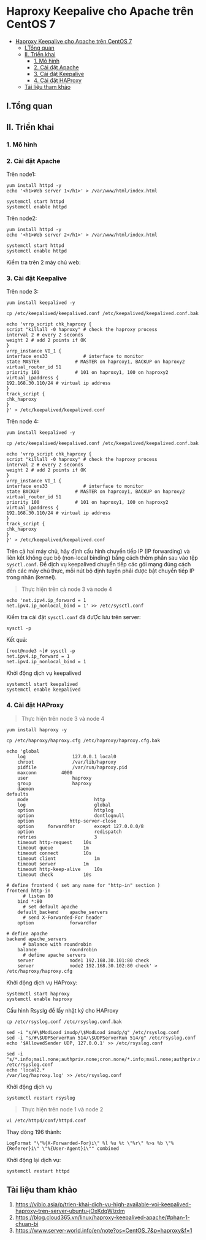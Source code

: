 # Haproxy Keepalive cho Apache trên CentOS 7

- [Haproxy Keepalive cho Apache trên CentOS 7](#haproxy-keepalive-cho-apache-trên-centos-7)
  - [I.Tổng quan](#itổng-quan)
  - [II. Triển khai](#ii-triển-khai)
    - [1. Mô hình](#1-mô-hình)
    - [2. Cài đặt Apache](#2-cài-đặt-apache)
    - [3. Cài đặt Keepalive](#3-cài-đặt-keepalive)
    - [4. Cài đặt HAProxy](#4-cài-đặt-haproxy)
  - [Tài liệu tham khảo](#tài-liệu-tham-khảo)

## I.Tổng quan

## II. Triển khai

### 1. Mô hình
### 2. Cài đặt Apache

Trên node1:
```
yum install httpd -y
echo '<h1>Web server 1</h1>' > /var/www/html/index.html

systemctl start httpd
systemctl enable httpd
```
Trên node2:
```
yum install httpd -y
echo '<h1>Web server 2</h1>' > /var/www/html/index.html

systemctl start httpd
systemctl enable httpd
```

Kiểm tra trên 2 máy chủ web:



### 3. Cài đặt Keepalive
Trên node 3:
```
yum install keepalived -y

cp /etc/keepalived/keepalived.conf /etc/keepalived/keepalived.conf.bak

echo 'vrrp_script chk_haproxy {
script "killall -0 haproxy" # check the haproxy process
interval 2 # every 2 seconds
weight 2 # add 2 points if OK
}
vrrp_instance VI_1 {
interface ens33             # interface to monitor
state MASTER             # MASTER on haproxy1, BACKUP on haproxy2
virtual_router_id 51
priority 101             # 101 on haproxy1, 100 on haproxy2
virtual_ipaddress {
192.168.30.110/24 # virtual ip address
}
track_script {
chk_haproxy
}
}' > /etc/keepalived/keepalived.conf
```

Trên node 4:
```
yum install keepalived -y

cp /etc/keepalived/keepalived.conf /etc/keepalived/keepalived.conf.bak

echo 'vrrp_script chk_haproxy {
script "killall -0 haproxy" # check the haproxy process
interval 2 # every 2 seconds
weight 2 # add 2 points if OK
}
vrrp_instance VI_1 {
interface ens33             # interface to monitor
state BACKUP             # MASTER on haproxy1, BACKUP on haproxy2
virtual_router_id 51
priority 100             # 101 on haproxy1, 100 on haproxy2
virtual_ipaddress {
192.168.30.110/24 # virtual ip address
}
track_script {
chk_haproxy
}
}' > /etc/keepalived/keepalived.conf
```

Trên cả hai máy chủ, hãy định cấu hình chuyển tiếp IP (IP forwarding) và liên kết không cục bộ (non-local binding) bằng cách thêm phần sau vào tệp `sysctl.conf`. Để dịch vụ keepalived chuyển tiếp các gói mạng đúng cách đến các máy chủ thực, mỗi nút bộ định tuyến phải được bật chuyển tiếp IP trong nhân (kernel).

> Thực hiện trên cả node 3 và node 4

```
echo 'net.ipv4.ip_forward = 1
net.ipv4.ip_nonlocal_bind = 1' >> /etc/sysctl.conf
```

Kiểm tra cài đặt `sysctl.conf` đã đưỢc lưu trên server:

```
sysctl -p
```
Kết quả:
```
[root@node3 ~]# sysctl -p
net.ipv4.ip_forward = 1
net.ipv4.ip_nonlocal_bind = 1
```

Khởi động dịch vụ keepalived
```
systemctl start keepalived
systemctl enable keepalived
```

### 4. Cài đặt HAProxy

> Thực hiện trên node 3 và node 4


```
yum install haproxy -y

cp /etc/haproxy/haproxy.cfg /etc/haproxy/haproxy.cfg.bak

echo 'global
    log                 127.0.0.1 local0
    chroot              /var/lib/haproxy
    pidfile             /var/run/haproxy.pid
    maxconn         4000
    user                haproxy
    group               haproxy
    daemon
defaults
    mode                        http
    log                         global
    option                      httplog
    option                      dontlognull
    option             http-server-close
    option     forwardfor       except 127.0.0.0/8
    option                      redispatch
    retries                     3
    timeout http-request    10s
    timeout queue           1m
    timeout connect         10s
    timeout client              1m
    timeout server          1m
    timeout http-keep-alive     10s
    timeout check           10s

# define frontend ( set any name for "http-in" section )
frontend http-in
      # listen 80
    bind *:80
      # set default apache
    default_backend    apache_servers
      # send X-Forwarded-For header
    option             forwardfor

# define apache
backend apache_servers
      # balance with roundrobin
    balance            roundrobin
      # define apache servers
    server             node1 192.168.30.101:80 check
    server             node2 192.168.30.102:80 check' > /etc/haproxy/haproxy.cfg
```
Khởi động dịch vụ HAProxy:
```
systemctl start haproxy
systemctl enable haproxy
```
Cấu hình Rsyslg để lấy nhật ký cho HAProxy
```
cp /etc/rsyslog.conf /etc/rsyslog.conf.bak

sed -i "s/#\$ModLoad imudp/\$ModLoad imudp/g" /etc/rsyslog.conf
sed -i "s/#\$UDPServerRun 514/\$UDPServerRun 514/g" /etc/rsyslog.conf
echo '$AllowedSender UDP, 127.0.0.1' >> /etc/rsyslog.conf

sed -i "s/*.info;mail.none;authpriv.none;cron.none/*.info;mail.none;authpriv.none;cron.none,local2.none/g" /etc/rsyslog.conf
echo 'local2.*                                                /var/log/haproxy.log' >> /etc/rsyslog.conf
```

Khởi động dịch vụ
```
systemctl restart rsyslog
```


> Thực hiện trên node 1 và node 2

```
vi /etc/httpd/conf/httpd.conf
```

Thay dòng 196 thành:
```
LogFormat "\"%{X-Forwarded-For}i\" %l %u %t \"%r\" %>s %b \"%{Referer}i\" \"%{User-Agent}i\"" combined
```

Khởi động lại dịch vụ:
```
systemctl restart httpd
```

## Tài liệu tham khảo
1. https://viblo.asia/p/trien-khai-dich-vu-high-available-voi-keepalived-haproxy-tren-server-ubuntu-jOxKdqWlzdm
2. https://blog.cloud365.vn/linux/haproxy-keepalived-apache/#phan-1-chuan-bi
3. https://www.server-world.info/en/note?os=CentOS_7&p=haproxy&f=1